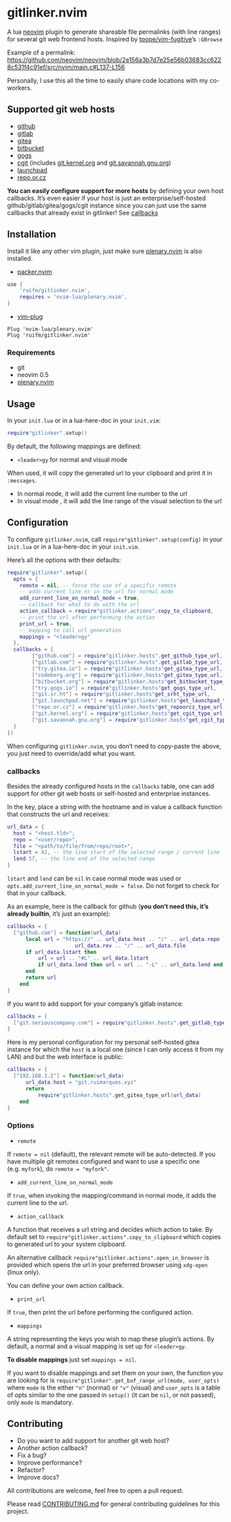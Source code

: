 # gitlinker.nvim

A lua [neovim](https://github.com/neovim/neovim) plugin to generate
shareable file permalinks (with line ranges) for several git web
frontend hosts. Inspired by
[tpope/vim-fugitive](https://github.com/tpope/vim-fugitive)’s `:GBrowse`

Example of a permalink:
<https://github.com/neovim/neovim/blob/2e156a3b7d7e25e56b03683cc6228c531f4c91ef/src/nvim/main.c#L137-L156>

Personally, I use this all the time to easily share code locations with
my co-workers.

## Supported git web hosts

- [github](https://github.com)
- [gitlab](https://gitlab.com)
- [gitea](https://try.gitea.io)
- [bitbucket](https://bitbucket.org)
- [gogs](https://gogs.io)
- [cgit](https://git.zx2c4.com/cgit) (includes
  [git.kernel.org](https://git.kernel.org) and
  [git.savannah.gnu.org](http://git.savannah.gnu.org))
- [launchpad](https://launchpad.net)
- [repo.or.cz](https://repo.or.cz)

**You can easily configure support for more hosts** by defining your own
host callbacks. It’s even easier if your host is just an
enterprise/self-hosted github/gitlab/gitea/gogs/cgit instance since you
can just use the same callbacks that already exist in gitlinker! See
[callbacks](#callbacks)

## Installation

Install it like any other vim plugin, just make sure
[plenary.nvim](https://github.com/nvim-lua/plenary.nvim) is also
installed.

- [packer.nvim](https://github.com/wbthomason/packer.nvim)

``` lua
use {
    'ruifm/gitlinker.nvim',
    requires = 'nvim-lua/plenary.nvim',
}
```

- [vim-plug](https://github.com/junegunn/vim-plug)

``` vim
Plug 'nvim-lua/plenary.nvim'
Plug 'ruifm/gitlinker.nvim'
```

### Requirements

- git
- neovim 0.5
- [plenary.nvim](https://github.com/nvim-lua/plenary.nvim)

## Usage

In your `init.lua` or in a lua-here-doc in your `init.vim`:

``` lua
require"gitlinker".setup()
```

By default, the following mappings are defined:

- `<leader>gy` for normal and visual mode

When used, it will copy the generated url to your clipboard and print it
in `:messages`.

- In normal mode, it will add the current line number to the url
- In visual mode , it will add the line range of the visual selection to
  the url

## Configuration

To configure `gitlinker.nvim`, call `require"gitlinker".setup(config)`
in your `init.lua` or in a lua-here-doc in your `init.vim`.

Here’s all the options with their defaults:

``` lua
require"gitlinker".setup({
  opts = {
    remote = nil, -- force the use of a specific remote
    -- adds current line nr in the url for normal mode
    add_current_line_on_normal_mode = true,
    -- callback for what to do with the url
    action_callback = require"gitlinker.actions".copy_to_clipboard,
    -- print the url after performing the action
    print_url = true,
    -- mapping to call url generation
    mappings = "<leader>gy"
  },
  callbacks = {
        ["github.com"] = require"gitlinker.hosts".get_github_type_url,
        ["gitlab.com"] = require"gitlinker.hosts".get_gitlab_type_url,
        ["try.gitea.io"] = require"gitlinker.hosts"get_gitea_type_url,
        ["codeberg.org"] = require"gitlinker.hosts"get_gitea_type_url,
        ["bitbucket.org"] = require"gitlinker.hosts"get_bitbucket_type_url,
        ["try.gogs.io"] = require"gitlinker.hosts"get_gogs_type_url,
        ["git.sr.ht"] = require"gitlinker.hosts"get_srht_type_url,
        ["git.launchpad.net"] = require"gitlinker.hosts"get_launchpad_type_url,
        ["repo.or.cz"] = require"gitlinker.hosts"get_repoorcz_type_url,
        ["git.kernel.org"] = require"gitlinker.hosts"get_cgit_type_url,
        ["git.savannah.gnu.org"] = require"gitlinker.hosts"get_cgit_type_url
  }
})
```

When configuring `gitlinker.nvim`, you don’t need to copy-paste the
above, you just need to override/add what you want.

### callbacks

Besides the already configured hosts in the `callbacks` table, one can
add support for other git web hosts or self-hosted and enterprise
instances.

In the key, place a string with the hostname and in value a callback
function that constructs the url and receives:

``` lua
url_data = {
  host = "<host.tld>",
  repo = "<user/repo>",
  file = "<path/to/file/from/repo/root>",
  lstart = 42, -- the line start of the selected range / current line
  lend 57, -- the line end of the selected range
}
```

`lstart` and `lend` can be `nil` in case normal mode was used or
`opts.add_current_line_on_normal_mode = false`. Do not forget to check
for that in your callback.

As an example, here is the callback for github (**you don’t need this,
it’s already builtin**, it’s just an example):

``` lua
callbacks = {
  ["github.com"] = function(url_data)
      local url = "https://" .. url_data.host .. "/" .. url_data.repo .. "/blob/" ..
                      url_data.rev .. "/" .. url_data.file
      if url_data.lstart then
          url = url .. "#L" .. url_data.lstart
          if url_data.lend then url = url .. "-L" .. url_data.lend end
      end
      return url
    end
}
```

If you want to add support for your company’s gitlab instance:

``` lua
callbacks = {
  ["git.seriouscompany.com"] = require"gitlinker.hosts".get_gitlab_type_url
}
```

Here is my personal configuration for my personal self-hosted gitea
instance for which the `host` is a local one (since I can only access it
from my LAN) and but the web interface is public:

``` lua
callbacks = {
  ["192.168.1.2"] = function(url_data)
      url_data.host = "git.ruimarques.xyz"
      return
          require"gitlinker.hosts".get_gitea_type_url(url_data)
    end
}
```

### Options

- `remote`

If `remote = nil` (default), the relevant remote will be auto-detected.
If you have multiple git remotes configured and want to use a specific
one (e.g. `myfork`), do `remote = "myfork"`.

- `add_current_line_on_normal_mode`

If `true`, when invoking the mapping/command in normal mode, it adds the
current line to the url.

- `action_callback`

A function that receives a url string and decides which action to take.
By default set to `require"gitlinker.actions".copy_to_clipboard` which
copies to generated url to your system clipboard.

An alternative callback `require"gitlinker.actions".open_in_browser` is
provided which opens the url in your preferred browser using `xdg-open`
(linux only).

You can define your own action callback.

- `print_url`

If `true`, then print the url before performing the configured action.

- `mappings`

A string representing the keys you wish to map these plugin’s actions.
By default, a normal and a visual mapping is set up for `<leader>gy`.

**To disable mappings** just set `mappings = nil`.

If you want to disable mappings and set them on your own, the function
you are looking for is
`require"gitlinker".get_buf_range_url(mode, user_opts)` where `mode` is
the either `"n"` (normal) or `"v"` (visual) and `user_opts` is a table
of opts similar to the one passed in `setup()` (it can be `nil`, or not
passed), only `mode` is mandatory.

## Contributing

- Do you want to add support for another git web host?
- Another action callback?
- Fix a bug?
- Improve performance?
- Refactor?
- Improve docs?

All contributions are welcome, feel free to open a pull request.

Please read [CONTRIBUTING.md](./CONTRIBUTING.md) for general
contributing guidelines for this project.
